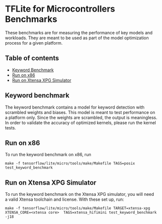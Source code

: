 # TFLite for Microcontrollers Benchmarks

These benchmarks are for measuring the performance of key models and workloads.
They are meant to be used as part of the model optimization process for a given
platform.

## Table of contents

- [Keyword Benchmark](#keyword-benchmark)
- [Run on x86](#run-on-x86)
- [Run on Xtensa XPG Simulator](#run-on-xtensa-xpg-simulator)

## Keyword benchmark

The keyword benchmark contains a model for keyword detection with scrambled
weights and biases. This model is meant to test performance on a platform only.
Since the weights are scrambled, the output is meaningless. In order to validate
the accuracy of optimized kernels, please run the kernel tests.

## Run on x86

To run the keyword benchmark on x86, run

```
make -f tensorflow/lite/micro/tools/make/Makefile TAGS=posix test_keyword_benchmark
```

## Run on Xtensa XPG Simulator

To run the keyword benchmark on the Xtensa XPG simulator, you will need a valid
Xtensa toolchain and license. With these set up, run:

```
make -f tensorflow/lite/micro/tools/make/Makefile TARGET=xtensa-xpg XTENSA_CORE=<xtensa core>  TAGS=xtensa_hifimini test_keyword_benchmark -j18
```
